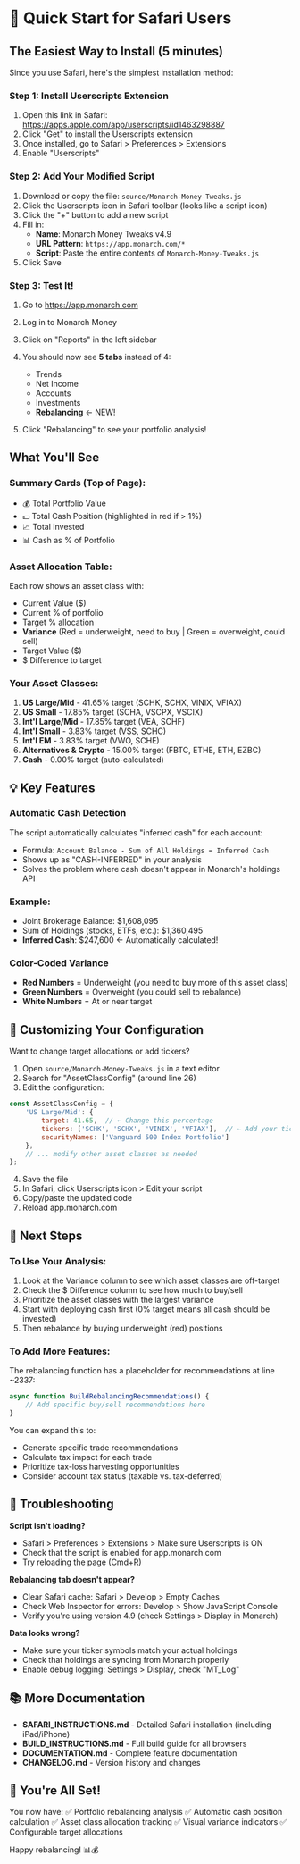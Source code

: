 # 🚀 Quick Start for Safari Users

## The Easiest Way to Install (5 minutes)

Since you use Safari, here's the simplest installation method:

### Step 1: Install Userscripts Extension

1. Open this link in Safari: https://apps.apple.com/app/userscripts/id1463298887
2. Click "Get" to install the Userscripts extension
3. Once installed, go to Safari > Preferences > Extensions
4. Enable "Userscripts"

### Step 2: Add Your Modified Script

1. Download or copy the file: `source/Monarch-Money-Tweaks.js`
2. Click the Userscripts icon in Safari toolbar (looks like a script icon)
3. Click the "+" button to add a new script
4. Fill in:
   - **Name**: Monarch Money Tweaks v4.9
   - **URL Pattern**: `https://app.monarch.com/*`
   - **Script**: Paste the entire contents of `Monarch-Money-Tweaks.js`
5. Click Save

### Step 3: Test It!

1. Go to https://app.monarch.com
2. Log in to Monarch Money
3. Click on "Reports" in the left sidebar
4. You should now see **5 tabs** instead of 4:
   - Trends
   - Net Income
   - Accounts
   - Investments
   - **Rebalancing** ← NEW!

5. Click "Rebalancing" to see your portfolio analysis!

## What You'll See

### Summary Cards (Top of Page):
- 💰 Total Portfolio Value
- 💵 Total Cash Position (highlighted in red if > 1%)
- 📈 Total Invested
- 📊 Cash as % of Portfolio

### Asset Allocation Table:
Each row shows an asset class with:
- Current Value ($)
- Current % of portfolio
- Target % allocation
- **Variance** (Red = underweight, need to buy | Green = overweight, could sell)
- Target Value ($)
- $ Difference to target

### Your Asset Classes:
1. **US Large/Mid** - 41.65% target (SCHK, SCHX, VINIX, VFIAX)
2. **US Small** - 17.85% target (SCHA, VSCPX, VSCIX)
3. **Int'l Large/Mid** - 17.85% target (VEA, SCHF)
4. **Int'l Small** - 3.83% target (VSS, SCHC)
5. **Int'l EM** - 3.83% target (VWO, SCHE)
6. **Alternatives & Crypto** - 15.00% target (FBTC, ETHE, ETH, EZBC)
7. **Cash** - 0.00% target (auto-calculated)

## 💡 Key Features

### Automatic Cash Detection
The script automatically calculates "inferred cash" for each account:
- Formula: `Account Balance - Sum of All Holdings = Inferred Cash`
- Shows up as "CASH-INFERRED" in your analysis
- Solves the problem where cash doesn't appear in Monarch's holdings API

### Example:
- Joint Brokerage Balance: $1,608,095
- Sum of Holdings (stocks, ETFs, etc.): $1,360,495
- **Inferred Cash**: $247,600 ← Automatically calculated!

### Color-Coded Variance
- **Red Numbers** = Underweight (you need to buy more of this asset class)
- **Green Numbers** = Overweight (you could sell to rebalance)
- **White Numbers** = At or near target

## 🔧 Customizing Your Configuration

Want to change target allocations or add tickers?

1. Open `source/Monarch-Money-Tweaks.js` in a text editor
2. Search for "AssetClassConfig" (around line 26)
3. Edit the configuration:

```javascript
const AssetClassConfig = {
    'US Large/Mid': {
        target: 41.65,  // ← Change this percentage
        tickers: ['SCHK', 'SCHX', 'VINIX', 'VFIAX'],  // ← Add your tickers here
        securityNames: ['Vanguard 500 Index Portfolio']
    },
    // ... modify other asset classes as needed
};
```

4. Save the file
5. In Safari, click Userscripts icon > Edit your script
6. Copy/paste the updated code
7. Reload app.monarch.com

## 📝 Next Steps

### To Use Your Analysis:
1. Look at the Variance column to see which asset classes are off-target
2. Check the $ Difference column to see how much to buy/sell
3. Prioritize the asset classes with the largest variance
4. Start with deploying cash first (0% target means all cash should be invested)
5. Then rebalance by buying underweight (red) positions

### To Add More Features:
The rebalancing function has a placeholder for recommendations at line ~2337:
```javascript
async function BuildRebalancingRecommendations() {
    // Add specific buy/sell recommendations here
}
```

You can expand this to:
- Generate specific trade recommendations
- Calculate tax impact for each trade
- Prioritize tax-loss harvesting opportunities
- Consider account tax status (taxable vs. tax-deferred)

## 🐛 Troubleshooting

**Script isn't loading?**
- Safari > Preferences > Extensions > Make sure Userscripts is ON
- Check that the script is enabled for app.monarch.com
- Try reloading the page (Cmd+R)

**Rebalancing tab doesn't appear?**
- Clear Safari cache: Safari > Develop > Empty Caches
- Check Web Inspector for errors: Develop > Show JavaScript Console
- Verify you're using version 4.9 (check Settings > Display in Monarch)

**Data looks wrong?**
- Make sure your ticker symbols match your actual holdings
- Check that holdings are syncing from Monarch properly
- Enable debug logging: Settings > Display, check "MT_Log"

## 📚 More Documentation

- **SAFARI_INSTRUCTIONS.md** - Detailed Safari installation (including iPad/iPhone)
- **BUILD_INSTRUCTIONS.md** - Full build guide for all browsers
- **DOCUMENTATION.md** - Complete feature documentation
- **CHANGELOG.md** - Version history and changes

## 🎉 You're All Set!

You now have:
✅ Portfolio rebalancing analysis
✅ Automatic cash position calculation
✅ Asset class allocation tracking
✅ Visual variance indicators
✅ Configurable target allocations

Happy rebalancing! 📊💰
